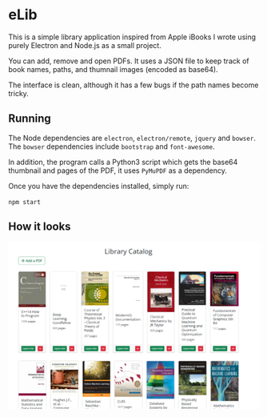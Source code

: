 # eLib

This is a simple library application inspired from Apple iBooks I wrote using purely Electron and Node.js as a small project.

You can add, remove and open PDFs. It uses a JSON file to keep track of book names, paths, and thumnail images (encoded as base64). 

The interface is clean, although it has a few bugs if the path names become tricky.

## Running

The Node dependencies are `electron`, `electron/remote`, `jquery` and `bowser`. The `bowser` dependencies include `bootstrap` and `font-awesome`.

In addition, the program calls a Python3 script which gets the base64 thumbnail and pages of the PDF, it uses `PyMuPDF` as a dependency.

Once you have the dependencies installed, simply run:

`npm start`

## How it looks

![](./doc/img/scshot.png)